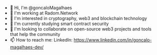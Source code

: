 - 👋 Hi, I'm @goncaloMagalhaes
- 🔨 I'm working at Radom.Network
- 👀 I'm interested in cryptography, web3 and blockchain technology
- 🌱 I'm currently studying smart contract security
- 💞️ I'm looking to collaborate on open-source web3 projects and tools that help the community
- 📫 How to reach me: LinkedIn: https://www.linkedin.com/in/goncalo-magalhaes-dev/

<!---
goncaloMagalhaes/goncaloMagalhaes is a ✨ special ✨ repository because its `README.md` (this file) appears on your GitHub profile.
You can click the Preview link to take a look at your changes.
--->
